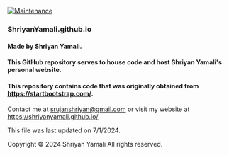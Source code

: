 [![Maintenance](https://img.shields.io/maintenance/yes/2024)](https://github.com/ShriyanYamali/ShriyanYamali.github.io)

### ShriyanYamali.github.io
#### Made by Shriyan Yamali. 
#### This GitHub repository serves to house code and host Shriyan Yamali's personal website.
#### This repository contains code that was originally obtained from https://startbootstrap.com/.

Contact me at srujanshriyan@gmail.com or visit my website at <a href="https://shriyanyamali.github.io/">https://shriyanyamali.github.io/</a>

This file was last updated on 7/1/2024.

Copyright © 2024 Shriyan Yamali All rights reserved.
